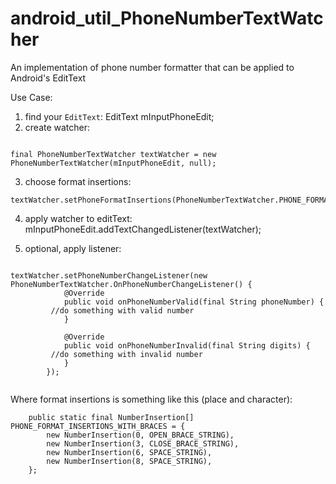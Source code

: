 # android_util_PhoneNumberTextWatcher
An implementation of phone number formatter that can be applied to Android's EditText

Use Case:

1. find your `EditText`: EditText mInputPhoneEdit;
2. create watcher:
```

final PhoneNumberTextWatcher textWatcher = new PhoneNumberTextWatcher(mInputPhoneEdit, null);
```

3. choose format insertions:
```
textWatcher.setPhoneFormatInsertions(PhoneNumberTextWatcher.PHONE_FORMAT_INSERTIONS_WITH_BRACES_AND_MINUSES);
```

4. apply watcher to editText: mInputPhoneEdit.addTextChangedListener(textWatcher);

5. optional, apply listener:
```

textWatcher.setPhoneNumberChangeListener(new PhoneNumberTextWatcher.OnPhoneNumberChangeListener() {
			@Override
			public void onPhoneNumberValid(final String phoneNumber) {
         //do something with valid number
			}

			@Override
			public void onPhoneNumberInvalid(final String digits) {
         //do something with invalid number
			}
		});
		
```

Where format insertions is something like this (place and character):
```
	public static final NumberInsertion[] PHONE_FORMAT_INSERTIONS_WITH_BRACES = {
		new NumberInsertion(0, OPEN_BRACE_STRING),
		new NumberInsertion(3, CLOSE_BRACE_STRING),
		new NumberInsertion(6, SPACE_STRING),
		new NumberInsertion(8, SPACE_STRING),
	};
	
```


